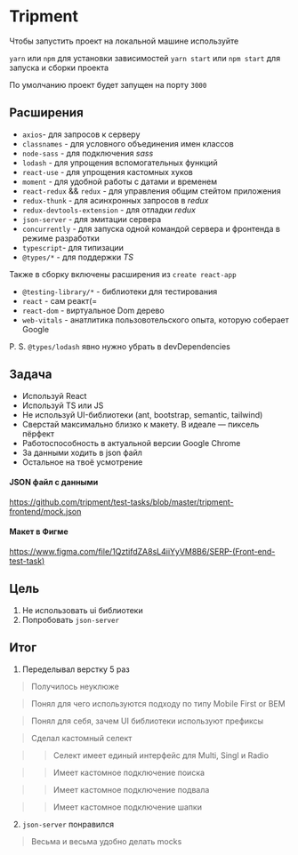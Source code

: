 # Tripment

Чтобы запустить проект на локальной машине используйте

`yarn` или `npm` для установки зависимостей
`yarn start` или `npm start` для запуска и сборки проекта

По умолчанию проект будет запущен на порту `3000`

## Расширения

- `axios`- для запросов к серверу
- `classnames` - для условного объединения имен классов
- `node-sass` - для подключения _sass_
- `lodash` - для упрощения вспомогательных функций
- `react-use` - для упрощения кастомных хуков
- `moment` - для удобной работы с датами и временем 
- `react-redux` && `redux` - для управления общим стейтом приложения
- `redux-thunk` - для асинхронных запросов в _redux_
- `redux-devtools-extension` - для отладки _redux_
- `json-server` - для эмитации сервера
- `concurrently` - для запуска одной командой сервера и фронтенда в режиме разработки
- `typescript`- для типизации
- `@types/*` - для поддержки _TS_

Также в сборку включены расширения из `create react-app`
- `@testing-library/*` - библиотеки для тестирования
- `react` - сам реакт(=
- `react-dom` - виртуальное Dom дерево
- `web-vitals` - анатлитика пользовотельского опыта, которую соберает Google

P. S. `@types/lodash` явно нужно убрать в devDependencies

## Задача


- Используй React
- Используй TS или JS
- Не используй UI-библиотеки (ant, bootstrap, semantic, tailwind)
- Сверстай максимально близко к макету. В идеале — пиксель пёрфект
- Работоспособность в актуальной версии Google Chrome
- За данными ходить в json файл
- Остальное на твоё усмотрение

#### JSON файл с данными

https://github.com/tripment/test-tasks/blob/master/tripment-frontend/mock.json

#### Макет в Фигме

https://www.figma.com/file/1QztifdZA8sL4iiYyVM8B6/SERP-(Front-end-test-task)


## Цель
1. Не использовать ui библиотеки
2. Попробовать `json-server`


## Итог
1. Переделывал верстку 5 раз
> Получилось неуклюже

> Понял для чего используются подходу по типу Mobile First or BEM

> Понял для себя, зачем UI библиотеки используют префиксы

> Сделал кастомный селект

>>  Селект имеет единый интерфейс для Multi, Singl и Radio

>>  Имеет кастомное подключение поиска

>>  Имеет кастомное подключение подвала

>>  Имеет кастомное подключение шапки

2. `json-server` понравился

> Весьма и весьма удобно делать mocks 
